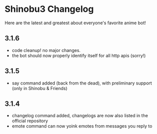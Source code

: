 # Shinobu3 Changelog

Here are the latest and greatest about everyone's favorite anime bot!

## 3.1.6

* code cleanup! no major changes.
* the bot should now properly identify itself for all http apis (sorry!)

## 3.1.5

* say command added (back from the dead), with preliminary support (only in Shinobu & Friends)

## 3.1.4

* changelog command added, changelogs are now also listed in the official repository
* emote command can now yoink emotes from messages you reply to